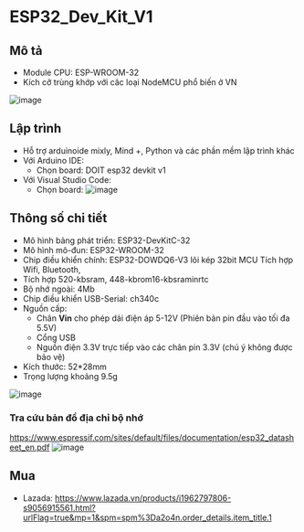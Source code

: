 # ESP32_Dev_Kit_V1

## Mô tả 
- Module CPU: ESP-WROOM-32
- Kích cỡ trùng khớp với câc loại NodeMCU phổ biến ở VN

![image](https://github.com/neittien0110/MCU/assets/8079397/50128af6-1523-4dd5-851a-57714fe52314)

## Lập trình
- Hỗ trợ arduinoide mixly, Mind +, Python và các phần mềm lập trình khác
- Với Arduino IDE:
  - Chọn board: DOIT esp32 devkit v1
- Với Visual Studio Code:
  - Chọn board: ![image](https://github.com/neittien0110/MCU/assets/8079397/5ee068bc-0274-446e-a262-9aab80e7654b)


## Thông số chi tiết
- Mô hình bảng phát triển: ESP32-DevKitC-32
- Mô hình mô-đun: ESP32-WROOM-32
- Chip điều khiển chính: ESP32-DOWDQ6-V3 lõi kép 32bit MCU Tích hợp Wifi, Bluetooth,
- Tích hợp 520-kbsram, 448-kbrom16-kbsraminrtc
- Bộ nhớ ngoài: 4Mb
- Chip điều khiển USB-Serial: ch340c
- Nguồn cấp:
  - Chân **Vin** cho phép dải điện áp 5-12V (Phiên bản pin đầu vào tối đa 5.5V)
  - Cổng USB
  - Nguồn điện 3.3V trực tiếp vào các chân pin 3.3V (chú ý không được bảo vệ)
- Kích thước: 52*28mm
- Trọng lượng khoảng 9.5g

![image](https://github.com/neittien0110/MCU/assets/8079397/71912ac5-488c-45be-9af2-06452e94a2cd)

### Tra cứu bản đồ địa chỉ bộ nhớ

<https://www.espressif.com/sites/default/files/documentation/esp32_datasheet_en.pdf>
![image](https://github.com/neittien0110/MCU/assets/8079397/0de15693-f3c2-48f1-9a77-947fa26d5d95)


## Mua
- Lazada: <https://www.lazada.vn/products/i1962797806-s9056915561.html?urlFlag=true&mp=1&spm=spm%3Da2o4n.order_details.item_title.1>

